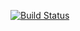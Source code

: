 [![Build Status](https://travis-ci.org/maringan/around_the_world.png)](https://travis-ci.org/maringan/around_the_world)
